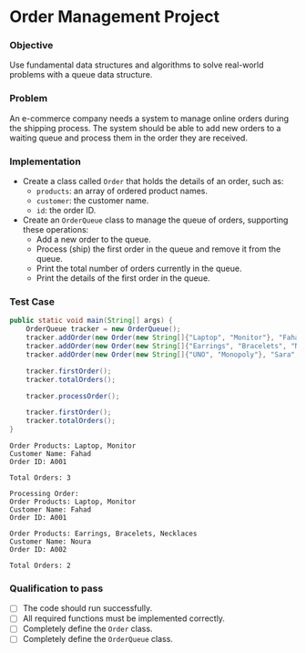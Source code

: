 # Order Management Project

### Objective
Use fundamental data structures and algorithms to solve real-world problems with a queue data structure.


### Problem
An e-commerce company needs a system to manage online orders during the shipping process. The system should be able to add new orders to a waiting queue and process them in the order they are received.

### Implementation
- Create a class called `Order` that holds the details of an order, such as:
  - `products`: an array of ordered product names.
  - `customer`: the customer name.
  - `id`: the order ID.
- Create an `OrderQueue` class to manage the queue of orders, supporting these operations:
  - Add a new order to the queue.
  - Process (ship) the first order in the queue and remove it from the queue.
  - Print the total number of orders currently in the queue.
  - Print the details of the first order in the queue.
 
### Test Case
```java
public static void main(String[] args) {
    OrderQueue tracker = new OrderQueue();
    tracker.addOrder(new Order(new String[]{"Laptop", "Monitor"}, "Fahad", "A001"));
    tracker.addOrder(new Order(new String[]{"Earrings", "Bracelets", "Necklaces"}, "Noura", "A002"));
    tracker.addOrder(new Order(new String[]{"UNO", "Monopoly"}, "Sara", "A003"));

    tracker.firstOrder();
    tracker.totalOrders();

    tracker.processOrder();

    tracker.firstOrder();
    tracker.totalOrders();
}
```
```
Order Products: Laptop, Monitor
Customer Name: Fahad
Order ID: A001

Total Orders: 3

Processing Order:
Order Products: Laptop, Monitor
Customer Name: Fahad
Order ID: A001

Order Products: Earrings, Bracelets, Necklaces
Customer Name: Noura
Order ID: A002

Total Orders: 2
```
### Qualification to pass
- [ ] The code should run successfully.
- [ ] All required functions must be implemented correctly.
- [ ] Completely define the `Order` class.
- [ ] Completely define  the `OrderQueue` class.
